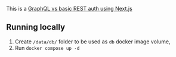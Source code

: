 This is a [GraphQL vs basic REST auth using Next.js](https://google.com)

## Running locally

1. Create `/data/db/` folder to be used as `db` docker image volume,
2. Run `docker compose up -d`
